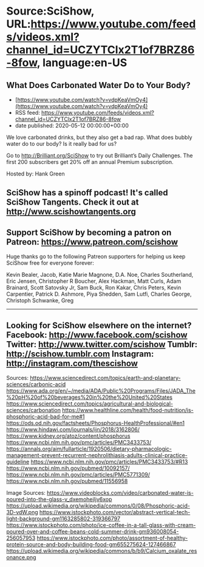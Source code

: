 # Source:SciShow, URL:https://www.youtube.com/feeds/videos.xml?channel_id=UCZYTClx2T1of7BRZ86-8fow, language:en-US

## What Does Carbonated Water Do to Your Body?
 - [https://www.youtube.com/watch?v=vdpKeaVmOy4](https://www.youtube.com/watch?v=vdpKeaVmOy4)
 - RSS feed: https://www.youtube.com/feeds/videos.xml?channel_id=UCZYTClx2T1of7BRZ86-8fow
 - date published: 2020-05-12 00:00:00+00:00

We love carbonated drinks, but they also get a bad rap. What does bubbly water do to our body? Is it really bad for us?

Go to http://Brilliant.org/SciShow to try out Brilliant’s Daily Challenges. The first 200 subscribers get 20% off an annual Premium subscription.

Hosted by: Hank Green

SciShow has a spinoff podcast! It's called SciShow Tangents. Check it out at http://www.scishowtangents.org
----------
Support SciShow by becoming a patron on Patreon: https://www.patreon.com/scishow
----------
Huge thanks go to the following Patreon supporters for helping us keep SciShow free for everyone forever:

Kevin Bealer, Jacob, Katie Marie Magnone, D.A. Noe, Charles Southerland, Eric Jensen, Christopher R Boucher, Alex Hackman, Matt Curls, Adam Brainard, Scott Satovsky Jr, Sam Buck, Ron Kakar, Chris Peters, Kevin Carpentier, Patrick D. Ashmore, Piya Shedden, Sam Lutfi, Charles George, Christoph Schwanke, Greg

----------
Looking for SciShow elsewhere on the internet?
Facebook: http://www.facebook.com/scishow
Twitter: http://www.twitter.com/scishow
Tumblr: http://scishow.tumblr.com
Instagram: http://instagram.com/thescishow
----------
Sources:
https://www.sciencedirect.com/topics/earth-and-planetary-sciences/carbonic-acid
https://www.ada.org/en/~/media/ADA/Public%20Programs/Files/JADA_The%20pH%20of%20beverages%20in%20the%20United%20States
https://www.sciencedirect.com/topics/agricultural-and-biological-sciences/carbonation
https://www.healthline.com/health/food-nutrition/is-phosphoric-acid-bad-for-me#1
https://ods.od.nih.gov/factsheets/Phosphorus-HealthProfessional/#en1
https://www.hindawi.com/journals/ijn/2018/3162806/
https://www.kidney.org/atoz/content/phosphorus
https://www.ncbi.nlm.nih.gov/pmc/articles/PMC3433753/
https://annals.org/aim/fullarticle/1920506/dietary-pharmacologic-management-prevent-recurrent-nephrolithiasis-adults-clinical-practice-guideline
https://www.ncbi.nlm.nih.gov/pmc/articles/PMC3433753/#R13
https://www.ncbi.nlm.nih.gov/pubmed/10092157/
https://www.ncbi.nlm.nih.gov/pmc/articles/PMC5771309/
https://www.ncbi.nlm.nih.gov/pubmed/11556958

Image Sources:
https://www.videoblocks.com/video/carbonated-water-is-poured-into-the-glass-v_dxemoheiljv6xop
https://upload.wikimedia.org/wikipedia/commons/0/08/Phosphoric-acid-3D-vdW.png
https://www.istockphoto.com/vector/abstract-vertical-tech-light-background-gm1163285802-319366797
https://www.istockphoto.com/photo/ice-coffee-in-a-tall-glass-with-cream-poured-over-and-coffee-beans-cold-summer-drink-gm936008054-256057953
https://www.istockphoto.com/photo/assortment-of-healthy-protein-source-and-body-building-food-gm655275624-127466867
https://upload.wikimedia.org/wikipedia/commons/b/b9/Calcium_oxalate_resonance.png

